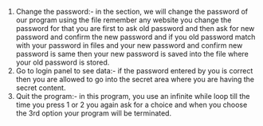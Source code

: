 1.	Change the password:- in the section, we will change the password of our program using the file remember any website you change the password for that you are first to ask old password and then ask for new password and confirm the new password and if you old password match with your password in files and your new password and confirm new password is same then your new password is saved into the file where your old password is stored.
2.	Go to login panel to see data:- if the password entered by you is correct then you are allowed to go into the secret area where you are having the secret content.
3.	Quit the program:- in this program, you use an infinite while loop till the time you press 1 or 2 you again ask for a choice and when you choose the 3rd option your program will be terminated.
